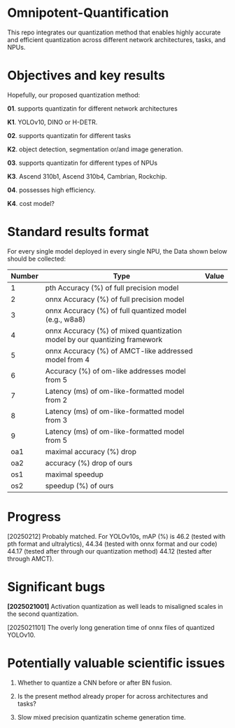 # Omnipotent-Quantification
This repo integrates our quantization method that enables highly accurate and efficient quantization across different network architectures, tasks, and NPUs.

# Objectives and key results
Hopefully, our proposed quantization method:

**01**. supports quantizatin for different network architectures

**K1**. YOLOv10, DINO or H-DETR.

**02**. supports quantizatin for different tasks

**K2**. object detection, segmentation or/and image generation.

**03**. supports quantizatin for different types of NPUs

**K3**. Ascend 310b1, Ascend 310b4, Cambrian, Rockchip.

**04**. possesses high efficiency.

**K4**. cost model?


# Standard results format
For every single model deployed in every single NPU, the Data shown below should be collected:

| **Number** | **Type**                                                                  | **Value** |
|------------|---------------------------------------------------------------------------|-----------|
| 1          | pth Accuracy (%) of full precision model                                  |           |
| 2          | onnx Accuracy (%) of full precision model                                 |           |
| 3          | onnx Accuracy (%) of full quantized model (e.g., w8a8)                    |           |
| 4          | onnx Accuracy (%) of mixed quantization model by our quantizing framework |           |
| 5          | onnx Accuracy (%) of AMCT-like addressed  model from 4                    |           |
| 6          | Accuracy (%) of om-like addresses model from 5                            |           |
| 7          | Latency (ms) of om-like-formatted model from 2                            |           |
| 8          | Latency (ms) of om-like-formatted model from 3                            |           |
| 9          | Latency (ms) of om-like-formatted model from 5                            |           |
| oa1        | maximal accuracy (%) drop                                                 |           |
| oa2        | accuracy (%) drop of ours                                                 |           |
| os1        | maximal speedup                                                           |           |
| os2        | speedup (%) of ours                                                       |           |




# Progress

[20250212] Probably matched. For YOLOv10s, mAP (%) is 46.2 (tested with pth format and ultralytics), 44.34 (tested with onnx format and our code) 44.17 (tested after through our quantization method) 44.12 (tested after through AMCT).



# Significant bugs

**[2025021001]** Activation quantization as well leads to misaligned scales in the second quantization.

[2025021101] The overly long generation time of onnx files of quantized YOLOv10.


# Potentially valuable scientific issues

1. Whether to quantize a CNN before or after BN fusion.

2. Is the present method already proper for across architectures and tasks? 

3. Slow mixed precision quantizatin scheme generation time. 
